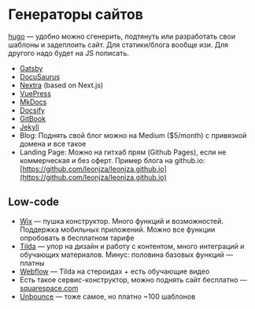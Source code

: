 # Генераторы сайтов

[hugo](https://gohugo.io/) — удобно можно сгенерить, подтянуть или разработать свои шаблоны и задеплоить сайт. Для статики/блога вообще изи. Для другого надо будет на JS пописать.

* [Gatsby](https://www.gatsbyjs.com/)
* [DocuSaurus](https://docusaurus.io)
* [Nextra](https://github.com/shuding/nextra) (based on Next.js)
* [VuePress](https://vuepress.vuejs.org/)
* [MkDocs](https://www.mkdocs.org/)
* [Docsify](https://docsify.js.org/)
* [GitBook](https://www.gitbook.com/)
* [Jekyll](https://github.com/jekyll/jekyll)
* Blog: Поднять свой блог можно на Medium ($5/month) с привязкой домена и все такое
* Landing Page: Можно на гитхаб прям (Github Pages), если не коммерческая и без оферт. Пример блога на github.io: [https://github.com/leonjza/leonjza.github.io](https://github.com/leonjza/leonjza.github.io)

## Low-code

* [Wix](https://wix.com) — пушка конструктор. Много функций и возможностей. Поддержка мобильных приложений. Можно все функции опробовать в бесплатном тарифе
* [Tilda](https://tilda.cc) — упор на дизайн и работу с контентом, много интеграций и обучающих материалов. Минус: половина базовых функций — платны
* [Webflow](https://webflow.com) — Tilda на стероидах + есть обучающие видео
* Есть такое сервис-конструктор, можно поднять сайт бесплатно — [squarespace.com](https://www.squarespace.com/)
* [Unbounce](https://unbounce.com/) — тоже самое, но платно \~100 шаблонов
